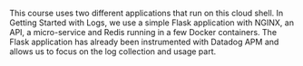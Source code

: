 <p></p><p>
This course uses two different applications that run on this cloud shell. In Getting Started with Logs, we use a simple Flask application with NGINX, an API, a micro-service and Redis running in a few Docker containers. The Flask application has already been instrumented with Datadog APM and allows us to focus on the log collection and usage part.</p>
